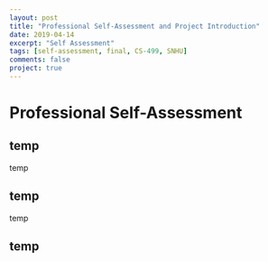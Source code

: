 ```yaml
---
layout: post
title: "Professional Self-Assessment and Project Introduction"
date: 2019-04-14
excerpt: "Self Assessment"
tags: [self-assessment, final, CS-499, SNHU]
comments: false
project: true
---
```


# Professional Self-Assessment

## temp

temp

## temp

temp

## temp

